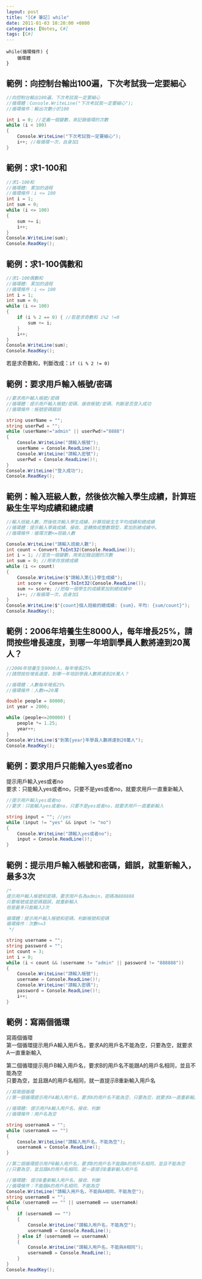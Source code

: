 ```yaml
---
layout: post
title: "[C# 筆記] while"
date: 2011-01-03 10:20:00 +0800
categories: [Notes, C#]
tags: [C#]
---
```


```text
while(循環條件) {
    循環體
}
```

## 範例：向控制台輸出100遍，下次考試我一定要細心
```c#
//向控制台輸出100遍，下次考試我一定要細心
//循環體：Console.WriteLine("下次考試我一定要細心");
//循環條件：輸出次數小於100

int i = 0; //定義一個變數，來記錄循環的次數
while (i < 100)
{
    Console.WriteLine("下次考試我一定要細心");
    i++; //每循環一次，自身加1
}
```
## 範例：求1-100和
```c#
//求1-100和
//循環體: 累加的過程
//循環條件：i <= 100
int i = 1;
int sum = 0;
while (i <= 100)
{
    sum += i;
    i++;
}
Console.WriteLine(sum);
Console.ReadKey();
```

## 範例：求1-100偶數和
```c#
//求1-100偶數和
//循環體: 累加的過程
//循環條件：i <= 100
int i = 1;
int sum = 0;
while (i <= 100)
{
    if (i % 2 == 0) { //若是求奇數和 i%2 !=0
        sum += i;
    }
    i++;
}
Console.WriteLine(sum);
Console.ReadKey();
```
若是求奇數和，判斷改成：`if (i % 2 != 0)`

## 範例：要求用戶輸入帳號/密碼
```c#
//要求用戶輸入帳號/密碼
//循環體：提示用戶輸入帳號/密碼、接收帳號/密碼、判斷是否登入成功
//循環條件：帳號密碼錯誤

string userName = "";
string userPwd = "";
while (userName!="admin" || userPwd!="8888")
{
    Console.WriteLine("請輸入帳號");
    userName = Console.ReadLine()!;
    Console.WriteLine("請輸入密號");
    userPwd = Console.ReadLine()!;
}
Console.WriteLine("登入成功");
Console.ReadKey();
```

## 範例：輸入班級人數，然後依次輸入學生成績，計算班級生生平均成績和總成績
```c#
//輸入班級人數，然後依次輸入學生成績，計算班級生生平均成績和總成績
//循環體：提示輸入學員成績、接收、並轉換成整數類型，累加到總成績中。
//循環條件：循環次數<=班級人數

Console.WriteLine("請輸入班級人數");
int count = Convert.ToInt32(Console.ReadLine());
int i = 1; //宣告一個變數，用來記錄迴圈的次數
int sum = 0; //用來存放總成績
while (i <= count)
{
    Console.WriteLine($"請輸入第{i}學生成績");
    int score = Convert.ToInt32(Console.ReadLine());
    sum += score; //把每一個學生的成績累加到總成績中
    i++; //每循環一次，自身加1
}
Console.WriteLine($"{count}個人班級的總成績: {sum}，平均: {sum/count}");
Console.ReadKey();
```
## 範例：2006年培養生生8000人，每年增長25%，請問按些增長速度，到哪一年培訓學員人數將達到20萬人？

```c#
//2006年培養生生8000人，每年增長25%
//請問按些增長速度，到哪一年培訓學員人數將達到20萬人？

//循環體：人數每年增長25%
//循環條件：人數>=20萬

double people = 80000;
int year = 2006;

while (people<=200000) {
    people *= 1.25;
    year++;
}
Console.WriteLine($"到第{year}年學員人數將達到20萬人");
Console.ReadKey();
```

## 範例：要求用戶只能輸入yes或者no
提示用戶輸入yes或者no       
要求：只能輸入yes或者no，只要不是yes或者no，就要求用戶一直重新輸入
```c#
//提示用戶輸入yes或者no
//要求：只能輸入yes或者no，只要不是yes或者no，就要求用戶一直重新輸入

string input = ""; //yes
while (input != "yes" && input != "no")
{
    Console.WriteLine("請輸入yes或者no");
    input = Console.ReadLine()!;
}
```
## 範例：提示用戶輸入帳號和密碼，錯誤，就重新輸入，最多3次
```c#
/*
提示用戶輸入帳號和密碼，要求用戶名為admin，密碼為888888
只要帳號或是密碼錯誤，就重新輸入
但是最多只能輸入3次

循環體：提示用戶輸入帳號和密碼，判斷帳號和密碼
循環條件：次數<=3
 */

string username = "";
string password = "";
int count = 3;
int i = 0;
while (i < count && (username != "admin" || password != "888888"))
{
    Console.WriteLine("請輸入帳號");
    username = Console.ReadLine()!;
    Console.WriteLine("請輸入密碼");
    password = Console.ReadLine()!;
    i++;
}
```
## 範例：寫兩個循環
寫兩個循環  
第一個循環提示用戶A輸入用戶名，要求A的用戶名不能為空，只要為空，就要求A一直重新輸入 

第二個循環提示用戶B輸入用戶名，要求B的用戶名不能跟A的用戶名相同，並且不能為空   
只要為空，並且跟A的用戶名相同，就一直提示B重新輸入用戶名    

```c#
//寫兩個循環
//第一個循環提示用戶A輸入用戶名，要求A的用戶名不能為空，只要為空，就要求A一直重新輸入

//循環體: 提示用戶A輸入用戶名、接收、判斷
//循環條件：用戶名為空

string usernameA = "";
while (usernameA == "")
{
    Console.WriteLine("請輸入用戶名，不能為空");
    usernameA = Console.ReadLine();
}

//第二個循環提示用戶B輸入用戶名，要求B的用戶名不能跟A的用戶名相同，並且不能為空
//只要為空，並且跟A的用戶名相同，就一直提示B重新輸入用戶名

//循環體: 提示B重新輸入用戶名、接收、判斷
//循環條件：不能跟A的用戶名相同、不能為空
Console.WriteLine("請輸入用戶名，不能與A相同，不能為空");
string usernameB = "";
while (usernameB == "" || usernameB == usernameA)
{
    if (usernameB == "")
    {
        Console.WriteLine("請輸入用戶名，不能為空");
        usernameB = Console.ReadLine();
    } else if (usernameB == usernameA)
    {
        Console.WriteLine("請輸入用戶名，不能與A相同");
        usernameB = Console.ReadLine();
    }
}
Console.ReadKey();
```